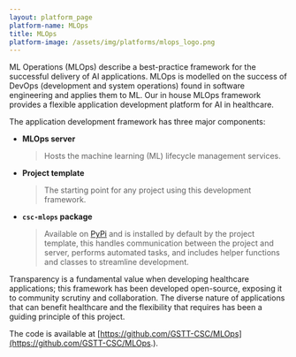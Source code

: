 ```yaml
---
layout: platform_page
platform-name: MLOps
title: MLOps
platform-image: /assets/img/platforms/mlops_logo.png
---
```


ML Operations (MLOps) describe a best-practice framework for the successful delivery of AI applications. MLOps is modelled on the success of DevOps (development and system operations) found in software engineering and applies them to ML. Our in house MLOps framework provides a flexible application development platform for AI in healthcare. 

The application development framework has three major components:
- **MLOps server** 
  > Hosts the machine learning (ML) lifecycle management services.
- **Project template**
  > The starting point for any project using this development framework.
- **```csc-mlops``` package**
  > Available on [PyPi](https://pypi.org/project/csc-mlops/) and is installed by default by the project template, this handles communication between the project and server, performs automated tasks, and includes helper functions and classes to streamline development.

Transparency is a fundamental value when developing healthcare applications; this framework has been developed open-source, exposing it to community scrutiny and collaboration. The diverse nature of applications that can benefit healthcare and the flexibility that requires has been a guiding principle of this project.

The code is available at [https://github.com/GSTT-CSC/MLOps](https://github.com/GSTT-CSC/MLOps.).
